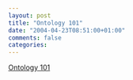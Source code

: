 ```yaml
---
layout: post
title: "Ontology 101"
date: "2004-04-23T08:51:00+01:00"
comments: false
categories: 
---
```


<p><a href="http://www.ksl.stanford.edu/people/dlm/papers/ontology101/ontology101-noy-mcguinness.html">Ontology 101</a></p>


